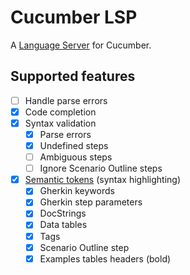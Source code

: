 # Cucumber LSP

A [Language Server](https://langserver.org/) for Cucumber.

## Supported features

- [ ] Handle parse errors
- [x] Code completion
- [x] Syntax validation
  - [x] Parse errors
  - [x] Undefined steps
  - [ ] Ambiguous steps
  - [ ] Ignore Scenario Outline steps
- [x] [Semantic tokens](https://microsoft.github.io/language-server-protocol/specifications/specification-3-17/#textDocument_semanticTokens) (syntax highlighting)
  - [x] Gherkin keywords
  - [x] Gherkin step parameters
  - [x] DocStrings
  - [x] Data tables
  - [x] Tags
  - [x] Scenario Outline step <placeholders>
  - [x] Examples tables headers (bold)
